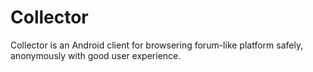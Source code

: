 # Collector
Collector is an Android client for browsering forum-like platform safely, anonymously with good user experience.
